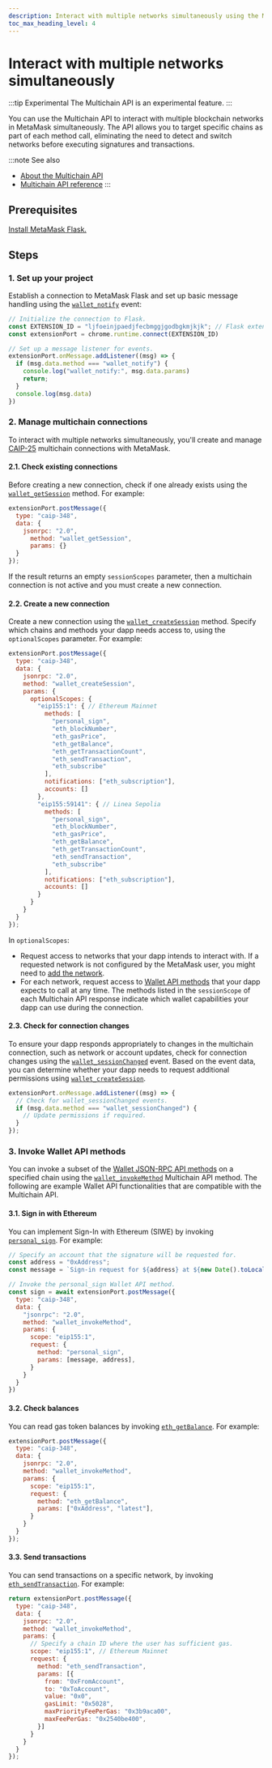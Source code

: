 ```yaml
---
description: Interact with multiple networks simultaneously using the Multichain API.
toc_max_heading_level: 4
---
```


# Interact with multiple networks simultaneously

:::tip Experimental
The Multichain API is an experimental feature.
:::

You can use the Multichain API to interact with multiple blockchain networks in MetaMask simultaneously.
The API allows you to target specific chains as part of each method call, eliminating the need to
detect and switch networks before executing signatures and transactions.

:::note See also
- [About the Multichain API](../../concepts/multichain-api.md)
- [Multichain API reference](../../reference/multichain-api.md)
:::

## Prerequisites

[Install MetaMask Flask.](/snaps/get-started/install-flask)

## Steps

### 1. Set up your project

Establish a connection to MetaMask Flask and set up basic message handling using the
[`wallet_notify`](../../reference/multichain-api.md#wallet_notify) event:

```javascript
// Initialize the connection to Flask.
const EXTENSION_ID = "ljfoeinjpaedjfecbmggjgodbgkmjkjk"; // Flask extension ID
const extensionPort = chrome.runtime.connect(EXTENSION_ID)

// Set up a message listener for events.
extensionPort.onMessage.addListener((msg) => {
  if (msg.data.method === "wallet_notify") {
    console.log("wallet_notify:", msg.data.params)
    return;
  }
  console.log(msg.data)
})
```

### 2. Manage multichain connections

To interact with multiple networks simultaneously, you'll create and manage
[CAIP-25](https://github.com/ChainAgnostic/CAIPs/blob/main/CAIPs/caip-25.md) multichain connections
with MetaMask.

#### 2.1. Check existing connections

Before creating a new connection, check if one already exists using the
[`wallet_getSession`](../../reference/multichain-api.md#wallet_getsession) method.
For example:

```javascript
extensionPort.postMessage({
  type: "caip-348",
  data: {
    jsonrpc: "2.0",
      method: "wallet_getSession",
      params: {}
  }
});
```

If the result returns an empty `sessionScopes` parameter, then a multichain connection is not active
and you must create a new connection.

#### 2.2. Create a new connection

Create a new connection using the [`wallet_createSession`](../../reference/multichain-api.md#wallet_createsession) method.
Specify which chains and methods your dapp needs access to, using the `optionalScopes` parameter.
For example:

```javascript
extensionPort.postMessage({
  type: "caip-348",
  data: {
    jsonrpc: "2.0",
    method: "wallet_createSession",
    params: {
      optionalScopes: {
        "eip155:1": { // Ethereum Mainnet
          methods: [
            "personal_sign",
            "eth_blockNumber",
            "eth_gasPrice",
            "eth_getBalance",
            "eth_getTransactionCount",
            "eth_sendTransaction",
            "eth_subscribe"
          ],
          notifications: ["eth_subscription"],
          accounts: []
        },
        "eip155:59141": { // Linea Sepolia
          methods: [
            "personal_sign",
            "eth_blockNumber",
            "eth_gasPrice",
            "eth_getBalance",
            "eth_getTransactionCount",
            "eth_sendTransaction", 
            "eth_subscribe"
          ],
          notifications: ["eth_subscription"],
          accounts: []
        }
      }
    }
  }
});
```

In `optionalScopes`:

- Request access to networks that your dapp intends to interact with.
  If a requested network is not configured by the MetaMask user, you might need to
  [add the network](add-network.md).
- For each network, request access to [Wallet API methods](../../reference/json-rpc-methods/index.md)
  that your dapp expects to call at any time.
  The methods listed in the `sessionScope` of each Multichain API response indicate which wallet
  capabilities your dapp can use during the connection.

#### 2.3. Check for connection changes

To ensure your dapp responds appropriately to changes in the multichain connection, such as network or
account updates, check for connection changes using the
[`wallet_sessionChanged`](../../reference/multichain-api.md#wallet_sessionchanged) event.
Based on the event data, you can determine whether your dapp needs to request additional permissions
using [`wallet_createSession`](../../reference/multichain-api.md#wallet_createsession).

```javascript
extensionPort.onMessage.addListener((msg) => {
  // Check for wallet_sessionChanged events.
  if (msg.data.method === "wallet_sessionChanged") {
    // Update permissions if required.
  }
});
```

### 3. Invoke Wallet API methods

You can invoke a subset of the [Wallet JSON-RPC API methods](../../reference/json-rpc-methods/index.md)
on a specified chain using the [`wallet_invokeMethod`](../../reference/multichain-api.md#wallet_invokemethod)
Multichain API method.
The following are example Wallet API functionalities that are compatible with the Multichain API.

#### 3.1. Sign in with Ethereum

You can implement Sign-In with Ethereum (SIWE) by invoking
[`personal_sign`](/wallet/reference/json-rpc-methods/personal_sign).
For example:

```javascript
// Specify an account that the signature will be requested for.
const address = "0xAddress";
const message = `Sign-in request for ${address} at ${new Date().toLocaleString()}`;

// Invoke the personal_sign Wallet API method.
const sign = await extensionPort.postMessage({
  type: "caip-348",
  data: {
    "jsonrpc": "2.0",
    method: "wallet_invokeMethod",
    params: {
      scope: "eip155:1",
      request: {
        method: "personal_sign",
        params: [message, address],
      }
    }
  }
})
```

#### 3.2. Check balances

You can read gas token balances by invoking
[`eth_getBalance`](/wallet/reference/json-rpc-methods/personal_sign).
For example:

```javascript
extensionPort.postMessage({
  type: "caip-348",
  data: {
    jsonrpc: "2.0",
    method: "wallet_invokeMethod",
    params: {
      scope: "eip155:1",
      request: {
        method: "eth_getBalance",
        params: ["0xAddress", "latest"],
      }
    }
  }
});
```

#### 3.3. Send transactions

You can send transactions on a specific network, by invoking
[`eth_sendTransaction`](/wallet/reference/json-rpc-methods/eth_sendtransaction).
For example:

```javascript
return extensionPort.postMessage({
  type: "caip-348",
  data: {
    jsonrpc: "2.0",
    method: "wallet_invokeMethod",
    params: {
      // Specify a chain ID where the user has sufficient gas.
      scope: "eip155:1", // Ethereum Mainnet
      request: {
        method: "eth_sendTransaction",
        params: [{
          from: "0xFromAccount",
          to: "0xToAccount",
          value: "0x0",
          gasLimit: "0x5028",
          maxPriorityFeePerGas: "0x3b9aca00",
          maxFeePerGas: "0x2540be400",
        }]
      }
    }
  }
});
```
